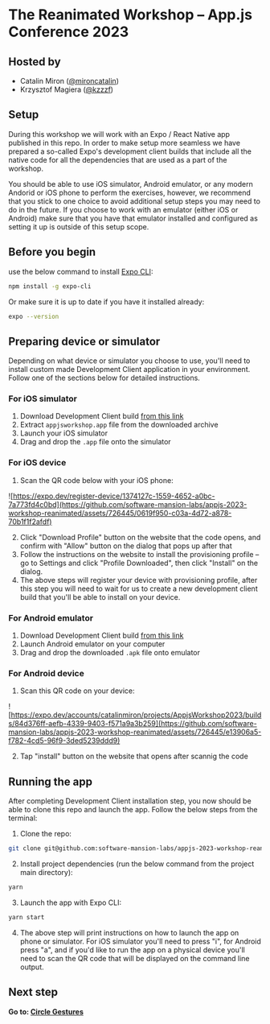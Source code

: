 # The Reanimated Workshop – App.js Conference 2023

## Hosted by

- Catalin Miron ([@mironcatalin](https://twitter.com/mironcatalin))
- Krzysztof Magiera ([@kzzzf](https://twitter.com/kzzzf))

## Setup

During this workshop we will work with an Expo / React Native app published in this repo.
In order to make setup more seamless we have prepared a so-called Expo's development client builds that include all the native code for all the dependencies that are used as a part of the workshop.

You should be able to use iOS simulator, Android emulator, or any modern Andorid or iOS phone to perform the exercises, however, we recommend that you stick to one choice to avoid additional setup steps you may need to do in the future.
If you choose to work with an emulator (either iOS or Android) make sure that you have that emulator installed and configured as setting it up is outside of this setup scope.

## Before you begin

use the below command to install [Expo CLI](https://docs.expo.dev/workflow/expo-cli/):

```bash
npm install -g expo-cli
```

Or make sure it is up to date if you have it installed already:

```bash
expo --version
```

## Preparing device or simulator

Depending on what device or simulator you choose to use, you'll need to install custom made Development Client application in your environment.
Follow one of the sections below for detailed instructions.

### For iOS simulator

1. Download Development Client build [from this link](https://expo.dev/artifacts/eas/phT7AmUZJsdTwkVZtLW3UF.ipa)
2. Extract `appjsworkshop.app` file from the downloaded archive
3. Launch your iOS simulator
4. Drag and drop the `.app` file onto the simulator

### For iOS device

1. Scan the QR code below with your iOS phone:


![https://expo.dev/register-device/1374127c-1559-4652-a0bc-7a773fd4c0bd](https://github.com/software-mansion-labs/appjs-2023-workshop-reanimated/assets/726445/0619f950-c03a-4d72-a878-70b1f1f2afdf)

2. Click "Download Profile" button on the website that the code opens, and confirm with "Allow" button on the dialog that pops up after that
3. Follow the instructions on the website to install the provisioning profile – go to Settings and click "Profile Downloaded", then click "Install" on the dialog.
4. The above steps will register your device with provisioning profile, after this step you will need to wait for us to create a new development client build that you'll be able to install on your device.

### For Android emulator

1. Download Development Client build [from this link](https://expo.dev/artifacts/eas/hpj5oMjmb4Kp95Mu94WXz4.apk)
2. Launch Android emulator on your computer
3. Drag and drop the downloaded `.apk` file onto emulator

### For Android device

1. Scan this QR code on your device:

![https://expo.dev/accounts/catalinmiron/projects/AppjsWorkshop2023/builds/84d376ff-aefb-4339-9403-f571a9a3b259](https://github.com/software-mansion-labs/appjs-2023-workshop-reanimated/assets/726445/e13906a5-f782-4cd5-96f9-3ded5239ddd9)

2. Tap "install" button on the website that opens after scannig the code

## Running the app

After completing Development Client installation step, you now should be able to clone this repo and launch the app.
Follow the below steps from the terminal:

1. Clone the repo:

```bash
git clone git@github.com:software-mansion-labs/appjs-2023-workshop-reanimated.git && cd appjs-2023-workshop-reanimated
```

2. Install project dependencies (run the below command from the project main directory):

```bash
yarn
```

3. Launch the app with Expo CLI:

```bash
yarn start
```

4. The above step will print instructions on how to launch the app on phone or simulator. For iOS simulator you'll need to press "i", for Android press "a", and if you'd like to run the app on a physical device you'll need to scan the QR code that will be displayed on the command line output.

## Next step

**Go to: [Circle Gestures](./src/lessons/CircleGestures/)**
